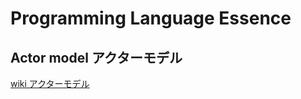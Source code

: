 Programming Language Essence
====



## Actor model アクターモデル

[wiki アクターモデル](http://ja.wikipedia.org/wiki/アクターモデル)


